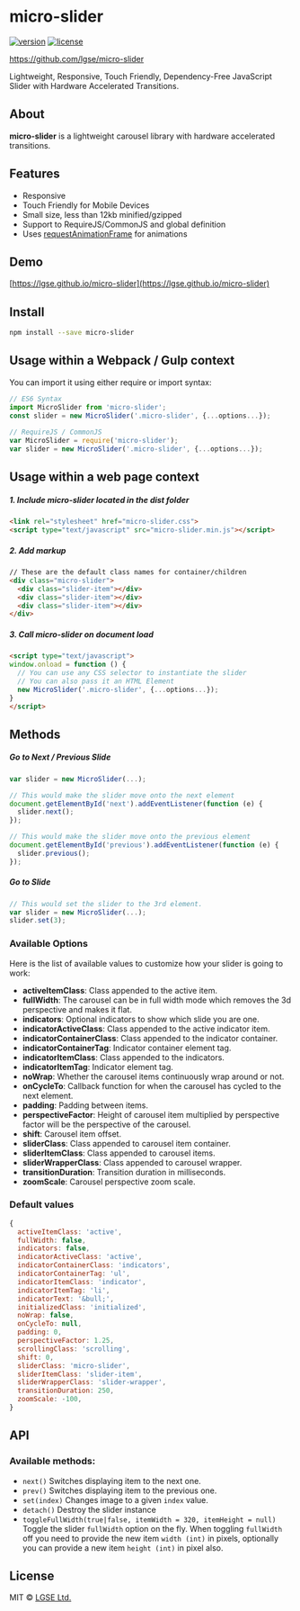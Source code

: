 # micro-slider

[![version](https://img.shields.io/badge/Version-1.0.9-green.svg)](https://npmjs.org/package/micro-slider)
[![license](http://img.shields.io/badge/license-MIT-blue.svg?style=flat)](https://raw.githubusercontent.com/lgse/micro-slider/master/LICENSE)

https://github.com/lgse/micro-slider

Lightweight, Responsive, Touch Friendly, Dependency-Free JavaScript Slider with Hardware Accelerated Transitions.

## About

**micro-slider** is a lightweight carousel library with hardware accelerated transitions.

## Features
- Responsive
- Touch Friendly for Mobile Devices
- Small size, less than 12kb minified/gzipped
- Support to RequireJS/CommonJS and global definition
- Uses [requestAnimationFrame](https://developer.mozilla.org/en-US/docs/Web/API/window/requestAnimationFrame) for animations

## Demo
[https://lgse.github.io/micro-slider](https://lgse.github.io/micro-slider)

## Install
```sh
npm install --save micro-slider
```
## Usage within a Webpack / Gulp context
You can import it using either require or import syntax:
```javascript
// ES6 Syntax
import MicroSlider from 'micro-slider';
const slider = new MicroSlider('.micro-slider', {...options...});
 
// RequireJS / CommonJS
var MicroSlider = require('micro-slider');
var slider = new MicroSlider('.micro-slider', {...options...});
```

## Usage within a web page context
##### 1. Include micro-slider located in the dist folder
```html
<link rel="stylesheet" href="micro-slider.css">
<script type="text/javascript" src="micro-slider.min.js"></script>
```
##### 2. Add markup
```html
// These are the default class names for container/children
<div class="micro-slider">
  <div class="slider-item"></div>
  <div class="slider-item"></div>
  <div class="slider-item"></div>
</div>
```
##### 3. Call micro-slider on document load
```html
<script type="text/javascript">
window.onload = function () {
  // You can use any CSS selector to instantiate the slider
  // You can also pass it an HTML Element
  new MicroSlider('.micro-slider', {...options...});
}
</script>
```

## Methods
##### Go to Next / Previous Slide
```javascript
var slider = new MicroSlider(...);

// This would make the slider move onto the next element
document.getElementById('next').addEventListener(function (e) {
  slider.next();
});

// This would make the slider move onto the previous element
document.getElementById('previous').addEventListener(function (e) {
  slider.previous();
});
```

##### Go to Slide
```javascript
// This would set the slider to the 3rd element.
var slider = new MicroSlider(...);
slider.set(3);
```

### Available Options

Here is the list of available values to customize how your slider is going to work:

- **activeItemClass**: <String> Class appended to the active item.
- **fullWidth**: <Bool> The carousel can be in full width mode which removes the 3d perspective and makes it flat.
- **indicators**: <Bool> Optional indicators to show which slide you are one.
- **indicatorActiveClass**: <String> Class appended to the active indicator item.
- **indicatorContainerClass**: <String> Class appended to the indicator container.
- **indicatorContainerTag**: <String> Indicator container element tag.
- **indicatorItemClass**: <String> Class appended to the indicators.
- **indicatorItemTag**: <String> Indicator element tag.
- **noWrap**: <Bool> Whether the carousel items continuously wrap around or not.
- **onCycleTo**: <Function> Callback function for when the carousel has cycled to the next element.
- **padding**: <Number> Padding between items.
- **perspectiveFactor**: <Number> Height of carousel item multiplied by perspective factor will be the perspective of the carousel.
- **shift**: <Number> Carousel item offset.
- **sliderClass**: <String> Class appended to carousel item container.
- **sliderItemClass**: <String> Class appended to carousel items.
- **sliderWrapperClass**: <String> Class appended to carousel wrapper.
- **transitionDuration**: <Number> Transition duration in milliseconds.
- **zoomScale**: <Number> Carousel perspective zoom scale.


### Default values

```js
{
  activeItemClass: 'active',
  fullWidth: false,
  indicators: false,
  indicatorActiveClass: 'active',
  indicatorContainerClass: 'indicators',
  indicatorContainerTag: 'ul',
  indicatorItemClass: 'indicator',
  indicatorItemTag: 'li',
  indicatorText: '&bull;',
  initializedClass: 'initialized',
  noWrap: false,
  onCycleTo: null,
  padding: 0,
  perspectiveFactor: 1.25,
  scrollingClass: 'scrolling',
  shift: 0,
  sliderClass: 'micro-slider',
  sliderItemClass: 'slider-item',
  sliderWrapperClass: 'slider-wrapper',
  transitionDuration: 250,
  zoomScale: -100,
}
```

## API
### Available methods:

- `next()` Switches displaying item to the next one.
- `prev()` Switches displaying item to the previous one.
- `set(index)` Changes image to a given `index` value.
- `detach()` Destroy the slider instance
- `toggleFullWidth(true|false, itemWidth = 320, itemHeight = null)` Toggle the slider `fullWidth` option on the fly. When toggling `fullWidth` off you need to provide the new item `width (int)` in pixels, optionally you can provide a new item `height (int)` in pixel also.


## License

MIT © [LGSE Ltd.](http://www.lgse.com)
